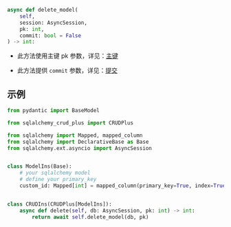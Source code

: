```py
async def delete_model(
    self,
    session: AsyncSession, 
    pk: int, 
    commit: bool = False
) -> int:
```

- 此方法使用主键 pk 参数，详见：[主键](../advanced/primary_key.md)

- 此方法提供 `commit` 参数，详见：[提交](../advanced/commit.md)

## 示例

```py title="delete_model" hl_lines="18"
from pydantic import BaseModel

from sqlalchemy_crud_plus import CRUDPlus

from sqlalchemy import Mapped, mapped_column
from sqlalchemy import DeclarativeBase as Base
from sqlalchemy.ext.asyncio import AsyncSession


class ModelIns(Base):
    # your sqlalchemy model
    # define your primary_key
    custom_id: Mapped[int] = mapped_column(primary_key=True, index=True, autoincrement=True)


class CRUDIns(CRUDPlus[ModelIns]):
    async def delete(self, db: AsyncSession, pk: int) -> int:
        return await self.delete_model(db, pk)
```
